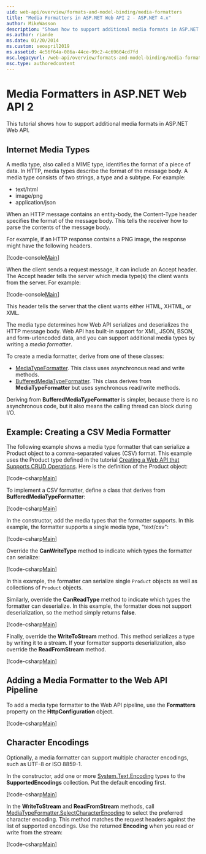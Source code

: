 ```yaml
---
uid: web-api/overview/formats-and-model-binding/media-formatters
title: "Media Formatters in ASP.NET Web API 2 - ASP.NET 4.x"
author: MikeWasson
description: "Shows how to support additional media formats in ASP.NET Web API for ASP.NET 4.x."
ms.author: riande
ms.date: 01/20/2014
ms.custom: seoapril2019
ms.assetid: 4c56f64a-086a-44ce-99c2-4c69604cd7fd
msc.legacyurl: /web-api/overview/formats-and-model-binding/media-formatters
msc.type: authoredcontent
---
```

# Media Formatters in ASP.NET Web API 2

This tutorial shows how to support additional media formats in ASP.NET Web API.

## Internet Media Types

A media type, also called a MIME type, identifies the format of a piece of data. In HTTP, media types describe the format of the message body. A media type consists of two strings, a type and a subtype. For example:

- text/html
- image/png
- application/json

When an HTTP message contains an entity-body, the Content-Type header specifies the format of the message body. This tells the receiver how to parse the contents of the message body.

For example, if an HTTP response contains a PNG image, the response might have the following headers.

[!code-console[Main](media-formatters/samples/sample1.cmd)]

When the client sends a request message, it can include an Accept header. The Accept header tells the server which media type(s) the client wants from the server. For example:

[!code-console[Main](media-formatters/samples/sample2.cmd)]

This header tells the server that the client wants either HTML, XHTML, or XML.

The media type determines how Web API serializes and deserializes the HTTP message body. Web API has built-in support for XML, JSON, BSON, and form-urlencoded data, and you can support additional media types by writing a *media formatter*.

To create a media formatter, derive from one of these classes:

- [MediaTypeFormatter](https://msdn.microsoft.com/library/system.net.http.formatting.mediatypeformatter.aspx). This class uses asynchronous read and write methods.
- [BufferedMediaTypeFormatter](https://msdn.microsoft.com/library/system.net.http.formatting.bufferedmediatypeformatter.aspx). This class derives from **MediaTypeFormatter** but uses synchronous read/write methods.

Deriving from **BufferedMediaTypeFormatter** is simpler, because there is no asynchronous code, but it also means the calling thread can block during I/O.

## Example: Creating a CSV Media Formatter

The following example shows a media type formatter that can serialize a Product object to a comma-separated values (CSV) format. This example uses the Product type defined in the tutorial [Creating a Web API that Supports CRUD Operations](../older-versions/creating-a-web-api-that-supports-crud-operations.md). Here is the definition of the Product object:

[!code-csharp[Main](media-formatters/samples/sample3.cs)]

To implement a CSV formatter, define a class that derives from **BufferedMediaTypeFormatter**:

[!code-csharp[Main](media-formatters/samples/sample4.cs)]

In the constructor, add the media types that the formatter supports. In this example, the formatter supports a single media type, &quot;text/csv&quot;:

[!code-csharp[Main](media-formatters/samples/sample5.cs)]

Override the **CanWriteType** method to indicate which types the formatter can serialize:

[!code-csharp[Main](media-formatters/samples/sample6.cs)]

In this example, the formatter can serialize single `Product` objects as well as collections of `Product` objects.

Similarly, override the **CanReadType** method to indicate which types the formatter can deserialize. In this example, the formatter does not support deserialization, so the method simply returns **false**.

[!code-csharp[Main](media-formatters/samples/sample7.cs)]

Finally, override the **WriteToStream** method. This method serializes a type by writing it to a stream. If your formatter supports deserialization, also override the **ReadFromStream** method.

[!code-csharp[Main](media-formatters/samples/sample8.cs)]

## Adding a Media Formatter to the Web API Pipeline

To add a media type formatter to the Web API pipeline, use the **Formatters** property on the **HttpConfiguration** object.

[!code-csharp[Main](media-formatters/samples/sample9.cs)]

## Character Encodings

Optionally, a media formatter can support multiple character encodings, such as UTF-8 or ISO 8859-1.

In the constructor, add one or more [System.Text.Encoding](https://msdn.microsoft.com/library/system.text.encoding.aspx) types to the **SupportedEncodings** collection. Put the default encoding first.

[!code-csharp[Main](media-formatters/samples/sample10.cs?highlight=6-7)]

In the **WriteToStream** and **ReadFromStream** methods, call [MediaTypeFormatter.SelectCharacterEncoding](https://msdn.microsoft.com/library/hh969054.aspx) to select the preferred character encoding. This method matches the request headers against the list of supported encodings. Use the returned **Encoding** when you read or write from the stream:

[!code-csharp[Main](media-formatters/samples/sample11.cs?highlight=3,5)]
